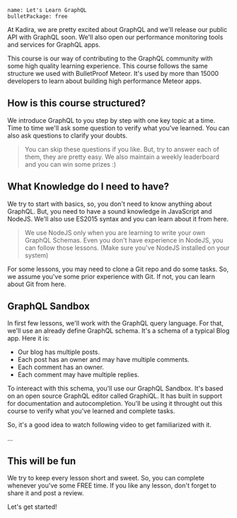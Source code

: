 ```
name: Let's Learn GraphQL
bulletPackage: free
```

At Kadira, we are pretty excited about GraphQL and we'll release our public API with GraphQL soon. We'll also open our performance monitoring tools and services for GraphQL apps.

This course is our way of contributing to the GraphQL community with some high quality learning experience. This course follows the same structure we used with BulletProof Meteor. It's used by more than 15000 developers to learn about building high performance Meteor apps.

## How is this course structured?

We introduce GraphQL to you step by step with one key topic at a time. Time to time we'll ask some question to verify what you've learned. You can also ask questions to clarify your doubts.

> You can skip these questions if you like. But, try to answer each of them, they are pretty easy. We also maintain a weekly leaderboard and you can win some prizes :)

## What Knowledge do I need to have?

We try to start with basics, so, you don't need to know anything about GraphQL. But, you need to have a sound knowledge in JavaScript and NodeJS. We'll also use ES2015 syntax and you can learn about it from here.

> We use NodeJS only when you are learning to write your own GraphQL Schemas. Even you don't have experience in NodeJS, you can follow those lessons. (Make sure you've NodeJS installed on your system)

For some lessons, you may need to clone a Git repo and do some tasks. So, we assume you've some prior experience with Git. If not, you can learn about Git from here.

## GraphQL Sandbox

In first few lessons, we'll work with the GraphQL query language. For that, we'll use an already define GraphQL schema. It's a schema of a typical Blog app. Here it is:

* Our blog has multiple posts.
* Each post has an owner and may have multiple comments.
* Each comment has an owner.
* Each comment may have multiple replies.

To intereact with this schema, you'll use our GraphQL Sandbox. It's based on an open source GraphQL editor called GraphiQL. It has built in support for documentation and autocompletion. You'll be using it throught out this course to verify what you've learned and complete tasks.

So, it's a good idea to watch following video to get familiarized with it.

...

## This will be fun

We try to keep every lesson short and sweet. So, you can complete whenever you've some FREE time. If you like any lesson, don't forget to share it and post a review.

Let's get started!
